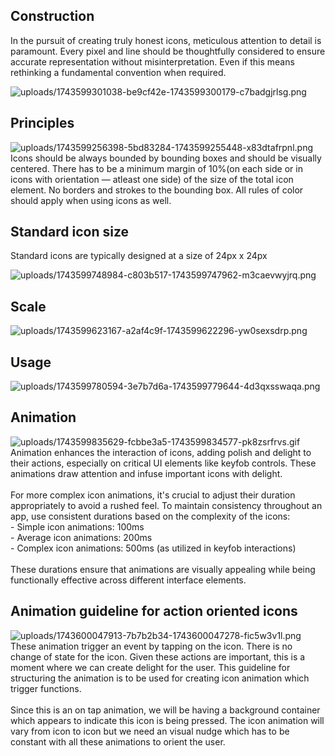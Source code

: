 <h2 style="text-align: left">Construction
</h2>
<p style="text-align: left">
<span>In the pursuit of creating truly honest icons, meticulous attention to detail is paramount. Every pixel and line should be thoughtfully considered to ensure accurate representation without misinterpretation. Even if this means rethinking a fundamental convention when required.</span>
</p>
<p style="text-align: left">
<img src="https://bucket-production-5169.up.railway.app/uploads/uploads/1743599301038-be9cf42e-1743599300179-c7badgjrlsg.png?X-Amz-Algorithm=AWS4-HMAC-SHA256&amp;X-Amz-Credential=cipRRh8D5NgHPVuaj4zW8kzGQg6EUsES%2F20250402%2Fus-east-1%2Fs3%2Faws4_request&amp;X-Amz-Date=20250402T133223Z&amp;X-Amz-Expires=86400&amp;X-Amz-SignedHeaders=host&amp;X-Amz-Signature=89cf9dfbe47f639d75734db4b61c33c87e5de4277b484d6bfbed915141765bf8" alt="uploads/1743599301038-be9cf42e-1743599300179-c7badgjrlsg.png">
</p>
<h2 style="text-align: left">
<span>Principles</span>
</h2>
<p style="text-align: left">
<img src="https://bucket-production-5169.up.railway.app/uploads/uploads/1743599256398-5bd83284-1743599255448-x83dtafrpnl.png?X-Amz-Algorithm=AWS4-HMAC-SHA256&amp;X-Amz-Credential=cipRRh8D5NgHPVuaj4zW8kzGQg6EUsES%2F20250402%2Fus-east-1%2Fs3%2Faws4_request&amp;X-Amz-Date=20250402T133307Z&amp;X-Amz-Expires=86400&amp;X-Amz-SignedHeaders=host&amp;X-Amz-Signature=73d5e97db71453f6a580fc43de03950b54e6ab9ae6fbd9449195a3ec402453f2" alt="uploads/1743599256398-5bd83284-1743599255448-x83dtafrpnl.png">
<span>Icons should be always bounded by bounding boxes and should be visually centered. There has to be a minimum margin of 10%(on each side or in icons with orientation — atleast one side) of the size of the total icon element. No borders and strokes to the bounding box. All rules of color should apply when using icons as well.</span>
</p>
<h2 style="text-align: left">
<span>Standard icon size</span>
</h2>
<p style="text-align: left">
<span>Standard icons are typically designed at a size of 24px x 24px</span>
</p>
<p style="text-align: left">
<img src="https://bucket-production-5169.up.railway.app/uploads/uploads/1743599748984-c803b517-1743599747962-m3caevwyjrq.png?X-Amz-Algorithm=AWS4-HMAC-SHA256&amp;X-Amz-Credential=cipRRh8D5NgHPVuaj4zW8kzGQg6EUsES%2F20250402%2Fus-east-1%2Fs3%2Faws4_request&amp;X-Amz-Date=20250402T133444Z&amp;X-Amz-Expires=86400&amp;X-Amz-SignedHeaders=host&amp;X-Amz-Signature=5c2ffc1a02a4c7c4c894ec20941e302ec9233866907161816d0a99403f338734" alt="uploads/1743599748984-c803b517-1743599747962-m3caevwyjrq.png">
</p>
<h2 style="text-align: left">
<span>Scale</span>
</h2>
<p style="text-align: left">
<img src="https://bucket-production-5169.up.railway.app/uploads/uploads/1743599623167-a2af4c9f-1743599622296-yw0sexsdrp.png?X-Amz-Algorithm=AWS4-HMAC-SHA256&amp;X-Amz-Credential=cipRRh8D5NgHPVuaj4zW8kzGQg6EUsES%2F20250402%2Fus-east-1%2Fs3%2Faws4_request&amp;X-Amz-Date=20250402T133502Z&amp;X-Amz-Expires=86400&amp;X-Amz-SignedHeaders=host&amp;X-Amz-Signature=51abc50afe15cff46efc423f6a1b85f929f7295026dbaf2b7e4d379cf3c64c22" alt="uploads/1743599623167-a2af4c9f-1743599622296-yw0sexsdrp.png">
</p>
<h2 style="text-align: left">
<span>Usage</span>
</h2>
<p style="text-align: left">
<img src="https://bucket-production-5169.up.railway.app/uploads/uploads/1743599780594-3e7b7d6a-1743599779644-4d3qxsswaqa.png?X-Amz-Algorithm=AWS4-HMAC-SHA256&amp;X-Amz-Credential=cipRRh8D5NgHPVuaj4zW8kzGQg6EUsES%2F20250402%2Fus-east-1%2Fs3%2Faws4_request&amp;X-Amz-Date=20250402T133522Z&amp;X-Amz-Expires=86400&amp;X-Amz-SignedHeaders=host&amp;X-Amz-Signature=d69ff5c903dc17c2ec7c457e625243ec969fdd7a22d116cfde255e092a8f55bd" alt="uploads/1743599780594-3e7b7d6a-1743599779644-4d3qxsswaqa.png">
</p>
<h2 style="text-align: left">Animation
</h2>
<p style="text-align: left">
<img src="https://bucket-production-5169.up.railway.app/uploads/uploads/1743599835629-fcbbe3a5-1743599834577-pk8zsrfrvs.gif?X-Amz-Algorithm=AWS4-HMAC-SHA256&amp;X-Amz-Credential=cipRRh8D5NgHPVuaj4zW8kzGQg6EUsES%2F20250402%2Fus-east-1%2Fs3%2Faws4_request&amp;X-Amz-Date=20250402T133540Z&amp;X-Amz-Expires=86400&amp;X-Amz-SignedHeaders=host&amp;X-Amz-Signature=77a6170c56a24a7f9284e231e6dd03c858fae695bef8aae8030536f4be8bb70f" alt="uploads/1743599835629-fcbbe3a5-1743599834577-pk8zsrfrvs.gif">
<span>Animation enhances the interaction of icons, adding polish and delight to their actions, especially on critical UI elements like keyfob controls. These animations draw attention and infuse important icons with delight.<br>
<br>For more complex icon animations, it's crucial to adjust their duration appropriately to avoid a rushed feel. To maintain consistency throughout an app, use consistent durations based on the complexity of the icons:<br>- Simple icon animations: 100ms<br>- Average icon animations: 200ms<br>- Complex icon animations: 500ms (as utilized in keyfob interactions)<br>
<br>These durations ensure that animations are visually appealing while being functionally effective across different interface elements.</span>
</p>
<h2 style="text-align: left">
<span>Animation guideline for action oriented icons</span>
</h2>
<p style="text-align: left">
<img src="https://bucket-production-5169.up.railway.app/uploads/uploads/1743600047913-7b7b2b34-1743600047278-fic5w3v1l.png?X-Amz-Algorithm=AWS4-HMAC-SHA256&amp;X-Amz-Credential=cipRRh8D5NgHPVuaj4zW8kzGQg6EUsES%2F20250402%2Fus-east-1%2Fs3%2Faws4_request&amp;X-Amz-Date=20250402T133614Z&amp;X-Amz-Expires=86400&amp;X-Amz-SignedHeaders=host&amp;X-Amz-Signature=3152446ef66c1f2df0b82eba6f3e031bbf74fc0231194d9e6deada7c93c9c089" alt="uploads/1743600047913-7b7b2b34-1743600047278-fic5w3v1l.png">
<span>These animation trigger an event by tapping on the icon. There is no change of state for the icon. Given these actions are important, this is a moment where we can create delight for the user.  This guideline for structuring the animation is to be used for creating icon animation which trigger functions. <br>
<br>Since this is an on tap animation, we will be having a background container which appears to indicate this icon is being pressed.  The icon animation will vary from icon to icon but we need an visual nudge which has to be constant with all these animations to orient the user.</span>
</p>